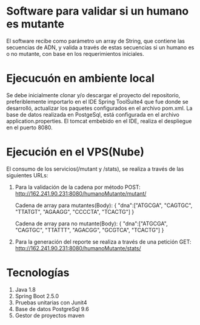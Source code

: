 # Software para validar si un humano es mutante
El software recibe como parámetro un array de String, que contiene las secuencias de ADN, y valida a través de estas secuencias si un humano es o no mutante, 
con base en los requerimientos iniciales. 

# Ejecucuón en ambiente local
Se debe inicialmente clonar y/o descargar el proyecto del repositorio, preferiblemente importarlo en el IDE Spring ToolSuite4 que fue donde se desarrolló,
actualizar los paquetes configurados en el archivo pom.xml. La base de datos realizada en PostgeSql, está configurada en el archivo application.properties.
El tomcat embebido en el IDE, realiza el despliegue en el puerto 8080.

# Ejecución en el VPS(Nube)
El consumo de los servicios(/mutant y /stats), se realiza a través de las siguientes URLs:
1. Para la validación de la cadena por método POST: http://162.241.90.231:8080/humanoMutante/mutant/

      Cadena de array para mutantes(Body): {
            "dna":["ATGCGA", "CAGTGC", "TTATGT", "AGAAGG", "CCCCTA", "TCACTG"]
        }

      Cadena de array para no mutante(Body):  {
            "dna":["ATGCGA", "CAGTGC", "TTATTT", "AGACGG", "GCGTCA", "TCACTG"]
        }
 
 2. Para la generación del reporte se realiza a través de una petición GET: http://162.241.90.231:8080/humanoMutante/stats/
 
 # Tecnologías
 1. Java 1.8
 2. Spring Boot 2.5.0
 3. Pruebas unitarias con Junit4
 4. Base de datos PostgreSql 9.6
 5. Gestor de proyectos maven
 
